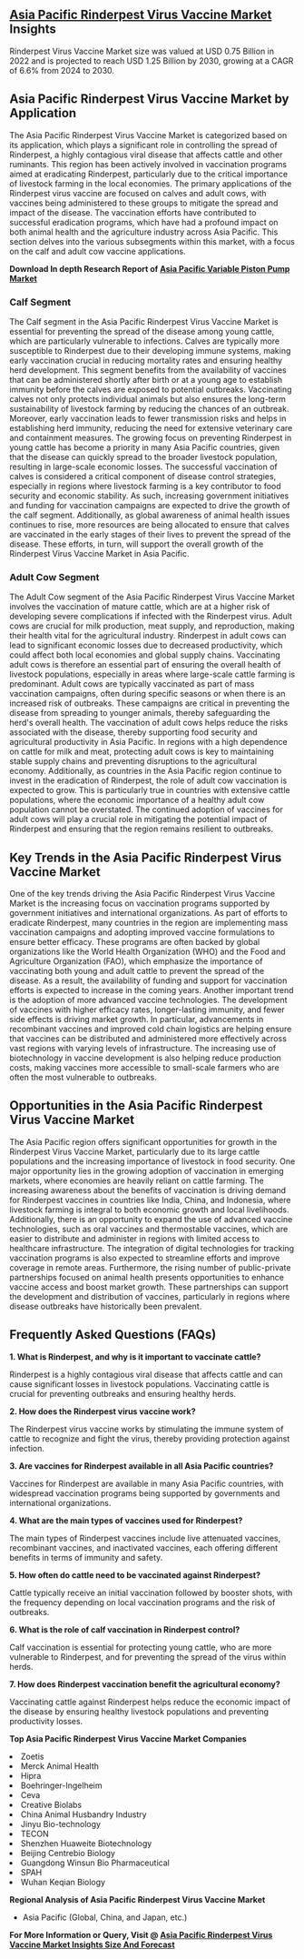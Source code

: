 <h2><a href="https://www.verifiedmarketreports.com/download-sample/?rid=322030&amp;utm_source=Github-Feb&amp;utm_medium=219" target="_blank">Asia Pacific Rinderpest Virus Vaccine Market</a> Insights</h2><p>Rinderpest Virus Vaccine Market size was valued at USD 0.75 Billion in 2022 and is projected to reach USD 1.25 Billion by 2030, growing at a CAGR of 6.6% from 2024 to 2030.</p><p><h2>Asia Pacific Rinderpest Virus Vaccine Market by Application</h2> <p>The Asia Pacific Rinderpest Virus Vaccine Market is categorized based on its application, which plays a significant role in controlling the spread of Rinderpest, a highly contagious viral disease that affects cattle and other ruminants. This region has been actively involved in vaccination programs aimed at eradicating Rinderpest, particularly due to the critical importance of livestock farming in the local economies. The primary applications of the Rinderpest virus vaccine are focused on calves and adult cows, with vaccines being administered to these groups to mitigate the spread and impact of the disease. The vaccination efforts have contributed to successful eradication programs, which have had a profound impact on both animal health and the agriculture industry across Asia Pacific. This section delves into the various subsegments within this market, with a focus on the calf and adult cow vaccine applications. <p><strong>Download In depth Research Report of <a href="https://www.verifiedmarketreports.com/download-sample/?rid=236118&amp;utm_source=Pulse-Dec&amp;utm_medium=219" target="_blank">Asia Pacific Variable Piston Pump Market</a></strong></p></p> <h3>Calf Segment</h3> <p>The Calf segment in the Asia Pacific Rinderpest Virus Vaccine Market is essential for preventing the spread of the disease among young cattle, which are particularly vulnerable to infections. Calves are typically more susceptible to Rinderpest due to their developing immune systems, making early vaccination crucial in reducing mortality rates and ensuring healthy herd development. This segment benefits from the availability of vaccines that can be administered shortly after birth or at a young age to establish immunity before the calves are exposed to potential outbreaks. Vaccinating calves not only protects individual animals but also ensures the long-term sustainability of livestock farming by reducing the chances of an outbreak. Moreover, early vaccination leads to fewer transmission risks and helps in establishing herd immunity, reducing the need for extensive veterinary care and containment measures. The growing focus on preventing Rinderpest in young cattle has become a priority in many Asia Pacific countries, given that the disease can quickly spread to the broader livestock population, resulting in large-scale economic losses. The successful vaccination of calves is considered a critical component of disease control strategies, especially in regions where livestock farming is a key contributor to food security and economic stability. As such, increasing government initiatives and funding for vaccination campaigns are expected to drive the growth of the calf segment. Additionally, as global awareness of animal health issues continues to rise, more resources are being allocated to ensure that calves are vaccinated in the early stages of their lives to prevent the spread of the disease. These efforts, in turn, will support the overall growth of the Rinderpest Virus Vaccine Market in Asia Pacific. <h3>Adult Cow Segment</h3> <p>The Adult Cow segment of the Asia Pacific Rinderpest Virus Vaccine Market involves the vaccination of mature cattle, which are at a higher risk of developing severe complications if infected with the Rinderpest virus. Adult cows are crucial for milk production, meat supply, and reproduction, making their health vital for the agricultural industry. Rinderpest in adult cows can lead to significant economic losses due to decreased productivity, which could affect both local economies and global supply chains. Vaccinating adult cows is therefore an essential part of ensuring the overall health of livestock populations, especially in areas where large-scale cattle farming is predominant. Adult cows are typically vaccinated as part of mass vaccination campaigns, often during specific seasons or when there is an increased risk of outbreaks. These campaigns are critical in preventing the disease from spreading to younger animals, thereby safeguarding the herd's overall health. The vaccination of adult cows helps reduce the risks associated with the disease, thereby supporting food security and agricultural productivity in Asia Pacific. In regions with a high dependence on cattle for milk and meat, protecting adult cows is key to maintaining stable supply chains and preventing disruptions to the agricultural economy. Additionally, as countries in the Asia Pacific region continue to invest in the eradication of Rinderpest, the role of adult cow vaccination is expected to grow. This is particularly true in countries with extensive cattle populations, where the economic importance of a healthy adult cow population cannot be overstated. The continued adoption of vaccines for adult cows will play a crucial role in mitigating the potential impact of Rinderpest and ensuring that the region remains resilient to outbreaks. <h2>Key Trends in the Asia Pacific Rinderpest Virus Vaccine Market</h2> <p>One of the key trends driving the Asia Pacific Rinderpest Virus Vaccine Market is the increasing focus on vaccination programs supported by government initiatives and international organizations. As part of efforts to eradicate Rinderpest, many countries in the region are implementing mass vaccination campaigns and adopting improved vaccine formulations to ensure better efficacy. These programs are often backed by global organizations like the World Health Organization (WHO) and the Food and Agriculture Organization (FAO), which emphasize the importance of vaccinating both young and adult cattle to prevent the spread of the disease. As a result, the availability of funding and support for vaccination efforts is expected to increase in the coming years. Another important trend is the adoption of more advanced vaccine technologies. The development of vaccines with higher efficacy rates, longer-lasting immunity, and fewer side effects is driving market growth. In particular, advancements in recombinant vaccines and improved cold chain logistics are helping ensure that vaccines can be distributed and administered more effectively across vast regions with varying levels of infrastructure. The increasing use of biotechnology in vaccine development is also helping reduce production costs, making vaccines more accessible to small-scale farmers who are often the most vulnerable to outbreaks. <h2>Opportunities in the Asia Pacific Rinderpest Virus Vaccine Market</h2> <p>The Asia Pacific region offers significant opportunities for growth in the Rinderpest Virus Vaccine Market, particularly due to its large cattle populations and the increasing importance of livestock in food security. One major opportunity lies in the growing adoption of vaccination in emerging markets, where economies are heavily reliant on cattle farming. The increasing awareness about the benefits of vaccination is driving demand for Rinderpest vaccines in countries like India, China, and Indonesia, where livestock farming is integral to both economic growth and local livelihoods. Additionally, there is an opportunity to expand the use of advanced vaccine technologies, such as oral vaccines and thermostable vaccines, which are easier to distribute and administer in regions with limited access to healthcare infrastructure. The integration of digital technologies for tracking vaccination programs is also expected to streamline efforts and improve coverage in remote areas. Furthermore, the rising number of public-private partnerships focused on animal health presents opportunities to enhance vaccine access and boost market growth. These partnerships can support the development and distribution of vaccines, particularly in regions where disease outbreaks have historically been prevalent. <h2>Frequently Asked Questions (FAQs)</h2> <p><strong>1. What is Rinderpest, and why is it important to vaccinate cattle?</strong></p> <p>Rinderpest is a highly contagious viral disease that affects cattle and can cause significant losses in livestock populations. Vaccinating cattle is crucial for preventing outbreaks and ensuring healthy herds.</p> <p><strong>2. How does the Rinderpest virus vaccine work?</strong></p> <p>The Rinderpest virus vaccine works by stimulating the immune system of cattle to recognize and fight the virus, thereby providing protection against infection.</p> <p><strong>3. Are vaccines for Rinderpest available in all Asia Pacific countries?</strong></p> <p>Vaccines for Rinderpest are available in many Asia Pacific countries, with widespread vaccination programs being supported by governments and international organizations.</p> <p><strong>4. What are the main types of vaccines used for Rinderpest?</strong></p> <p>The main types of Rinderpest vaccines include live attenuated vaccines, recombinant vaccines, and inactivated vaccines, each offering different benefits in terms of immunity and safety.</p> <p><strong>5. How often do cattle need to be vaccinated against Rinderpest?</strong></p> <p>Cattle typically receive an initial vaccination followed by booster shots, with the frequency depending on local vaccination programs and the risk of outbreaks.</p> <p><strong>6. What is the role of calf vaccination in Rinderpest control?</strong></p> <p>Calf vaccination is essential for protecting young cattle, who are more vulnerable to Rinderpest, and for preventing the spread of the virus within herds.</p> <p><strong>7. How does Rinderpest vaccination benefit the agricultural economy?</strong></p> <p>Vaccinating cattle against Rinderpest helps reduce the economic impact of the disease by ensuring healthy livestock populations and preventing productivity losses.</p</p><p><strong>Top Asia Pacific Rinderpest Virus Vaccine Market Companies</strong></p><div data-test-id=""><p><li>Zoetis</li><li> Merck Animal Health</li><li> Hipra</li><li> Boehringer-Ingelheim</li><li> Ceva</li><li> Creative Biolabs</li><li> China Animal Husbandry Industry</li><li> Jinyu Bio-technology</li><li> TECON</li><li> Shenzhen Huaweite Biotechnology</li><li> Beijing Centrebio Biology</li><li> Guangdong Winsun Bio Pharmaceutical</li><li> SPAH</li><li> Wuhan Keqian Biology</li></p><div><strong>Regional Analysis of&nbsp;Asia Pacific Rinderpest Virus Vaccine Market</strong></div><ul><li dir="ltr"><p dir="ltr">Asia Pacific (Global, China, and Japan, etc.)</p></li></ul><p><strong>For More Information or Query, Visit @&nbsp;</strong><strong><a href="https://www.verifiedmarketreports.com/product/rinderpest-virus-vaccine-market/?utm_source=Github-Feb&amp;utm_medium=219" target="_blank">Asia Pacific Rinderpest Virus Vaccine Market Insights Size And Forecast</a></strong></p></div><h2>&nbsp;</h2><div data-test-id="">&nbsp;</div>
